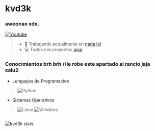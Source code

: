 <h1 align= "left"> kvd3k </h1>
<h3 align="left">aweonao xdx.</h3>

[![Youtube](https://img.shields.io/badge/Youtube-FF2347?style=for-the-badge&logo=youtube&logoColor=white)](https://youtube.com/@kvd3k)

> - 🌱 Trabajando actualmente en [nada lol](https://github.com/kvd3k)
> - 💻 Todos mis proyectos [aqui](https://github.com/kvd3k?tab=repositories)

### Conocimientos brh brh //le robe este apartado al rancio jaja salu2
* Lenguajes de Programacion

> ![Python](https://img.shields.io/badge/Python-3776AB?style=for-the-badge&logo=python&logoColor=white)
* Sistemas Operativos

> ![Linux](https://img.shields.io/badge/Linux-2F2F2F?style=for-the-badge&logo=linux&logoColor=white) ![Windows](https://img.shields.io/badge/Windows10-0078D6?style=for-the-badge&logo=windows&logoColor=white)

##

<p>&nbsp;<img align="left" src="https://github-readme-stats.vercel.app/api?username=kvd3k&show_icons=true&locale=es" alt="kvd3k stats" /></p>
